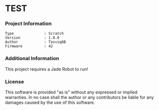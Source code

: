 TEST
================



### Project Information
```
Type              : Scratch
Version           : 1.0.0
Author            : Tasviq6B
Firmware          : 42
```

### Additional Information
This project requires a Jade Robot to run!

### License
This software is provided "as is" without any expressed or implied warranties.  In no case shall the author or any contributors be liable for any damages caused by the use of this software.

